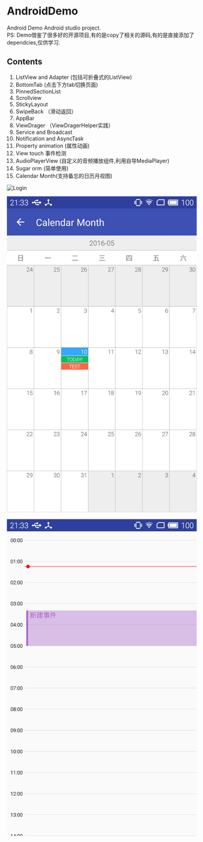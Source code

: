# AndroidDemo
Android Demo Android studio project.<br/>
PS: Demo借鉴了很多好的开源项目,有的是copy了相关的源码,有的是直接添加了dependcies,仅供学习.

Contents
---
1. ListView and Adapter (包括可折叠式的ListView)
2. BottomTab (点击下方tab切换页面)
3. PinnedSectionList
4. Scrollview
5. StickyLayout
6. SwipeBack （滑动返回）
7. AppBar
8. ViewDrager （ViewDragerHelper实践）
9. Service and Broadcast
10. Notification and AsyncTask
11. Property animation (属性动画)
12. View touch 事件检测
13. AudioPlayerView (自定义的音频播放组件,利用自导MediaPlayer)
14. Sugar orm (简单使用)
15. Calendar Month(支持备忘的日历月视图)

![Login](screenshots/login.gif)

![Calendar Month](screenshots/calendar_month.jpg)

![Calendar Day](screenshots/calendar_day.jpg)


